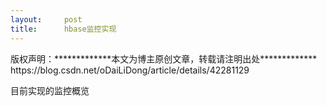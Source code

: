 ```yaml
---
layout:     post
title:      hbase监控实现
---
```

<div id="article_content" class="article_content clearfix csdn-tracking-statistics" data-pid="blog" data-mod="popu_307" data-dsm="post">
								<div class="article-copyright">
					版权声明：*************本文为博主原创文章，转载请注明出处*************					https://blog.csdn.net/oDaiLiDong/article/details/42281129				</div>
								            <link rel="stylesheet" href="https://csdnimg.cn/release/phoenix/template/css/ck_htmledit_views-f76675cdea.css">
						<div class="htmledit_views" id="content_views">
                
<p>目前实现的监控概览</p>
<p><img src="https://img-blog.csdn.net/20141231005258000?watermark/2/text/aHR0cDovL2Jsb2cuY3Nkbi5uZXQvb0RhaUxpRG9uZw==/font/5a6L5L2T/fontsize/400/fill/I0JBQkFCMA==/dissolve/70/gravity/Center" alt=""></p>
<p><br></p>
<p>               <img src="https://img-blog.csdn.net/20150618185411776?watermark/2/text/aHR0cDovL2Jsb2cuY3Nkbi5uZXQvb0RhaUxpRG9uZw==/font/5a6L5L2T/fontsize/400/fill/I0JBQkFCMA==/dissolve/70/gravity/Center" alt=""><br></p>
<p><br></p>
            </div>
                </div>
